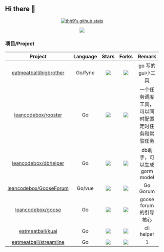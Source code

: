 ## Hi there 👋

  <p align="center">
<a href="https://github.com/anuraghazra/github-readme-stats" target="_blank">
<img src="https://github-readme-stats.vercel.app/api?username=eatmeatball&show_icons=true" title="eatmeatball's github stats" alt="thh9's github stats" />
</a>




</p>

<div align=center>
<img src="https://github-profile-trophy.vercel.app/?username=eatmeatball&column=-1"/>

</div>

###  项目/Project


| Project  | Language	| Stars | Forks | Remark |
| :----:  |:----:| :----: | :----: | :----: |
|[eatmeatball/bigbrother](https://github.com/eatmeatball/bigbrother)|Go/fyne|![](https://img.shields.io/github/stars/eatmeatball/bigbrother?color=f2f08d&logo=Undertale&logoColor=eb4630)|![](https://img.shields.io/github/forks/eatmeatball/bigbrother?color=ba86eb&logo=Handshake&logoColor=ea6aa6)|go 写的gui小工具|
|[leancodebox/rooster](https://github.com/leancodebox/rooster)|Go|![](https://img.shields.io/github/stars/leancodebox/cock?color=f2f08d&logo=Undertale&logoColor=eb4630)|![](https://img.shields.io/github/forks/leancodebox/cock?color=ba86eb&logo=Handshake&logoColor=ea6aa6)|一个任务调度工具，可以同时配置定时任务和常驻任务|
|[leancodebox/dbhelper](https://github.com/leancodebox/dbhelper)|Go|![](https://img.shields.io/github/stars/leancodebox/dbhelper?color=f2f08d&logo=Undertale&logoColor=eb4630)|![](https://img.shields.io/github/forks/leancodebox/dbhelper?color=ba86eb&logo=Handshake&logoColor=ea6aa6)|db助手，可以生成 gorm model|
|[leancodebox/GooseForum](https://github.com/leancodebox/GooseForum)|Go/vue|![](https://img.shields.io/github/stars/leancodebox/GooseForum?color=f2f08d&logo=Undertale&logoColor=eb4630)|![](https://img.shields.io/github/forks/leancodebox/GooseForum?color=ba86eb&logo=Handshake&logoColor=ea6aa6)|Go Gorum|
|[leancodebox/goose](https://github.com/leancodebox/goose)|Go|![](https://img.shields.io/github/stars/leancodebox/goose?color=f2f08d&logo=Undertale&logoColor=eb4630)|![](https://img.shields.io/github/forks/leancodebox/goose?color=ba86eb&logo=Handshake&logoColor=ea6aa6)|goose forum 的引导核心|
|[eatmeatball/kuai](https://github.com/eatmeatball/kuai)|Go|![](https://img.shields.io/github/stars/eatmeatball/kuai?color=f2f08d&logo=Undertale&logoColor=eb4630)|![](https://img.shields.io/github/forks/eatmeatball/kuai?color=ba86eb&logo=Handshake&logoColor=ea6aa6)|cli helper|
|[eatmeatball/streamline](https://github.com/eatmeatball/streamline)|Go|![](https://img.shields.io/github/stars/eatmeatball/streamline?color=f2f08d&logo=Undertale&logoColor=eb4630)|![](https://img.shields.io/github/forks/eatmeatball/streamline?color=ba86eb&logo=Handshake&logoColor=ea6aa6)|1|

